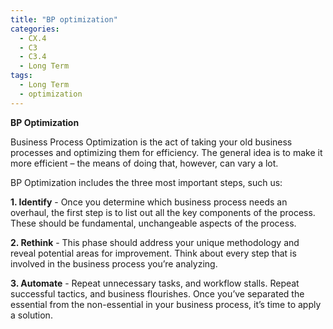 ```yaml
---
title: "BP optimization"
categories:
  - CX.4
  - C3
  - C3.4
  - Long Term
tags:
  - Long Term
  - optimization
---
```


**BP Optimization**

Business Process Optimization is the act of taking your old business processes and optimizing them for efficiency. The general idea is to make it more efficient – the means of doing that, however, can vary a lot. 

BP Optimization includes the three most important steps, such us:

**1. Identify** - Once you determine which business process needs an overhaul, the first step is to list out all the key components of the process. These should be fundamental, unchangeable aspects of the process.

**2. Rethink** - This phase should address your unique methodology and reveal potential areas for improvement. Think about every step that is involved in the business process you’re analyzing.

**3. Automate** - Repeat unnecessary tasks, and workflow stalls. Repeat successful tactics, and business flourishes. Once you’ve separated the essential from the non-essential in your business process, it’s time to apply a solution.
